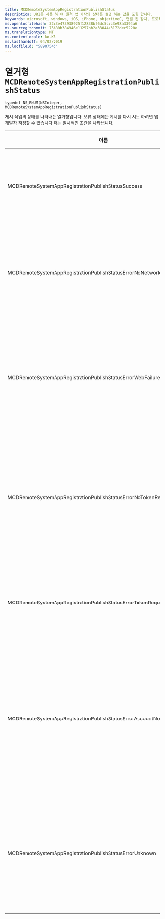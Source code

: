 ```yaml
---
title: MCDRemoteSystemAppRegistrationPublishStatus
description: URI를 사용 하 여 원격 앱 시작의 상태를 설명 하는 값을 포함 합니다.
keywords: microsoft, windows, iOS, iPhone, objectiveC, 연결 된 장치, 프로젝트 로마
ms.openlocfilehash: 32c3e473938925f12838bf6dc5ccc3e98a3394a6
ms.sourcegitcommit: 75680b384946e11257bb2a33044a3172dec5220e
ms.translationtype: MT
ms.contentlocale: ko-KR
ms.lasthandoff: 04/02/2019
ms.locfileid: "58907545"
---
```

# <a name="enum-mcdremotesystemappregistrationpublishstatus"></a>열거형 `MCDRemoteSystemAppRegistrationPublishStatus`

`typedef NS_ENUM(NSInteger, MCDRemoteSystemAppRegistrationPublishStatus)`

게시 작업의 상태를 나타내는 열거형입니다.
오류 상태에는 게시를 다시 시도 하려면 앱 개발자 저장할 수 있습니다 하는 일시적인 조건을 나타냅니다.

| 이름    |값   |설명   |                  
|------ |------- |--|
|MCDRemoteSystemAppRegistrationPublishStatusSuccess | 0 | 작업이 완료 되었습니다.|
|MCDRemoteSystemAppRegistrationPublishStatusErrorNoNetwork | 1 | 네트워크를 사용할 수 없습니다. |
|MCDRemoteSystemAppRegistrationPublishStatusErrorWebFailure | 2 | 웹 서비스에는 다음이 실패 했습니다.|
|MCDRemoteSystemAppRegistrationPublishStatusErrorNoTokenRequestSubscriber | 3 | 구독자가 없는 토큰 요청에 응답 했습니다.|
|MCDRemoteSystemAppRegistrationPublishStatusErrorTokenRequestFailed | 4 | 토큰 요청이 실패 했습니다.|
|MCDRemoteSystemAppRegistrationPublishStatusErrorAccountNotFound | 5 | 에 대 한 정보를 게시 하는 계정을 찾을 수 없습니다.|
|MCDRemoteSystemAppRegistrationPublishStatusErrorUnknown | 6 | 작업에 알 수 없는 오류가 발생 했습니다.|